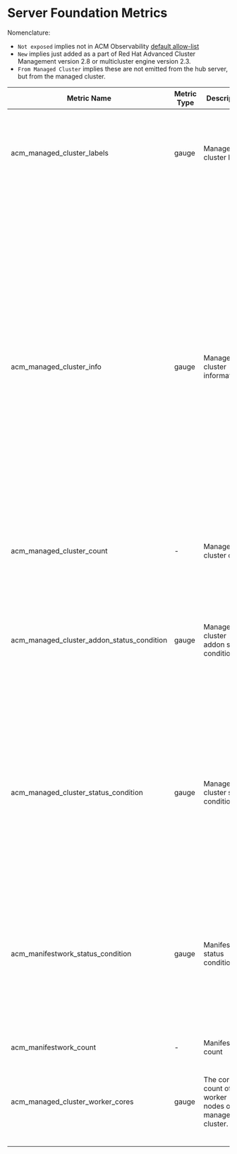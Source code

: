 # Server Foundation Metrics

Nomenclature:

- `Not exposed` implies not in ACM Observability [default allow-list](https://github.com/stolostron/multicluster-observability-operator/blob/main/operators/multiclusterobservability/manifests/base/config/metrics_allowlist.yaml)
- `New` implies just added as a part of Red Hat Advanced Cluster Management version 2.8 or multicluster engine version 2.3.
- `From Managed Cluster` implies these are not emitted from the hub server, but from the managed cluster.

| Metric Name                                             | Metric Type | Description | Labels | Status |
|---------------------------------------------------------|-------------|-------------|-------|--------|
| acm_managed_cluster_labels  | gauge  | Managed cluster labels | <table> <tr> <th>Number</th> <th>Label</th> <th>Description</th></tr> <tr> <td>1</td> <td>`hub_cluster_id`</td> <td>The cluster ID of the hub cluster.</td> </tr> <tr> <td>2</td> <td>`managed_cluster_id`</td> <td>The managed cluster ID is the cluster ID if the managed cluster is an OpenShift Container Platform cluster. Otherwise, the managed cluster ID is the cluster name.</td> </tr> </table> | STABLE |
| acm_managed_cluster_info   | gauge | Managed cluster information | <table> <tr> <th>Number</th> <th>Label</th> <th>Description</th> </tr> <tr> <td>1</td> <td>`hub_cluster_id`</td> <td>The cluster ID of the hub cluster.</td> </tr> <tr> <td>2</td> <td>`managed_cluster_id`</td> <td>The managed cluster ID is the cluster ID if the managed cluster is an OpenShift Container Platform cluster. Otherwise, the managed cluster ID is the cluster name.</td> </tr> <tr> <td>3</td> <td>`vendor`</td> <td>The label `vendor` of the managed cluster.</td> </tr> <tr> <td>4</td> <td>`cloud`</td> <td>The label `cloud` of the managed cluster.</td> </tr> <tr> <td>5</td> <td>`service_name`</td> <td>The annotation `open-cluster-management/service-name` of the managed cluster. The values are `Compute` and `Other`.</td> </tr> <tr> <td>6</td> <td>`created_via`</td> <td>The annotation `open-cluster-management/created-via` updated by MCE. The supported values are `Discovery`, `AssistedInstaller`, `Hive`, and `Other`.</td> </tr> <tr> <td>7</td> <td>`version`</td> <td>The OpenShift Container Platform version if the managed cluster is an OpenShift Container Platform cluster. Otherwise, the version is the Kubernetes version.</td> </tr> <tr> <td>8</td> <td>`available`</td> <td>The condition `ManagedClusterConditionAvailable` of the managed cluster. The values are `True` and `False`.</td> </tr> <tr> <td>9</td> <td>`core_worker`</td> <td>The core count of worker nodes on the managed cluster.</td> </tr> <tr> <td>10</td> <td>`socket_worker`</td> <td>The socket count of worker nodes on the {ocp-short} cluster.</td> </tr> </table> |  Not exposed, STABLE, New  |
| acm_managed_cluster_count  | - | Managed cluster count | None |  Not exposed, STABLE |
| acm_managed_cluster_addon_status_condition | gauge | Managed cluster addon status condition | <table> <tr> <th>Number</th> <th>Label</th> <th>Description</th> </tr> <tr> <td>1</td> <td>`addon_name`</td> <td>The name of the add-on.</td> </tr> <tr> <td>2</td> <td>`managed_cluster_id`</td> <td>The name of the managed cluster to which the add-on belongs.</td> </tr> <tr> <td>3</td> <td>`managed_cluster_name`</td> <td>The name of the managed cluster to which the add-on belongs.</td> </tr> <tr> <td>4</td> <td>`condition`</td> <td>The name of the condition.</td> </tr> <tr> <td>5</td> <td>`status`</td> <td>The status of the condition. Valid values are `true`, `false`, or `unknown`. For required conditions, such as `Available`, the status is set to unknown if the condition is missing. </td> </tr></table> | Not exposed |
| acm_managed_cluster_status_condition | gauge | Managed cluster status condition | <table> <tr> <th>Number</th> <th>Label</th> <th>Description</th> </tr> <tr> <td>1</td> <td>`managed_cluster_id`</td> <td>The managed cluster ID is the cluster ID if the managed cluster is an {ocp-short} cluster. Otherwise, the managed cluster ID is the cluster name.</td> </tr> <tr> <td>2</td> <td>`managed_cluster_name`</td> <td>The name of the managed cluster.</td> </tr> <tr> <td>3</td> <td>`condition`</td> <td>The name of the condition.</td> </tr> <tr> <td>4</td> <td>`status`</td> <td>The status of the condition. Valid values are `true`, `false`, or `unknown`. For required conditions, such as `ManagedClusterConditionAvailable`, the status is set to unknown if the condition is missing. </td> </tr></table>  | Not exposed |
| acm_manifestwork_status_condition | gauge | Manifestwork status condition | <table> <tr> <th>Number</th> <th>Label</th> <th>Description</th> </tr> <tr> <td>1</td> <td>`manifestwork`</td> <td>The name of the manifestwork.</td> </tr> <tr> <td>2</td> <td>`managed_cluster_id`</td> <td>The name of the managed cluster to which the manifestwork belongs.</td> </tr> <tr> <td>3</td> <td>`managed_cluster_name`</td> <td>The name of the managed cluster to which the manifestwork belongs.</td> </tr> <tr> <td>4</td> <td>`condition`</td> <td>The name of the condition.</td> </tr> <tr> <td>5</td> <td>`status`</td> <td>The status of the condition. Valid values are `true`, `false`, or `unknown`. For required conditions, such as `Applied` and `Available`, the status is set to unknown if the condition is missing. </td> </tr></table>  | Not exposed |
| acm_manifestwork_count | - | Manifestwork count | None | Not exposed |
| acm_managed_cluster_worker_cores | gauge | The core count of worker nodes on the managed cluster. | <table> <tr> <th>Number</th> <th>Label</th> <th>Description</th> </tr> <tr> <td>1</td> <td>`hub_cluster_id`</td> <td>The cluster ID of the hub cluster.</td> </tr> <tr> <td>2</td> <td>`managed_cluster_id`</td> <td>The managed cluster ID is the cluster ID if the managed cluster is an OpenShift Container Platform cluster. Otherwise, the managed cluster ID is a unique ID of the cluster.</td> </tr> </table> | Not exposed, STABLE |
